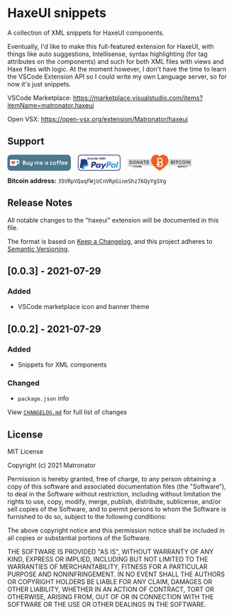 # HaxeUI snippets

A collection of XML snippets for HaxeUI components.

Eventually, I'd like to make this full-featured extension for HaxeUI, with things like auto suggestions, Intellisense, syntax highlighting (for tag attributes on the components) and such for both XML files with views and Haxe files with logic. At the moment however, I don't have the time to learn the VSCode Extension API so I could write my own Language server, so for now it's just snippets.

VSCode Marketplace: https://marketplace.visualstudio.com/items?itemName=matronator.haxeui

Open VSX: https://open-vsx.org/extension/Matronator/haxeui

## Support

<div style="display:flex;align-items:center;justify-content:flex-start;flex-wrap:wrap;height:36px;"><a href="https://ko-fi.com/U7U2MDBC" target="_blank" style="margin-right:16px;"><img height="36" style="border:0px;height:36px;" src=".github/kofi2.png" alt="Buy Me a Coffee at ko-fi.com"></a>
<a href="https://www.paypal.me/matronator" target="_blank" style="margin-right:16px;"><img src=".github/paypal.png" height="36"></a>
<a href="https://www.blockchain.com/btc/address/35VRpVQaqFWjUCnVRpGineShz76QyYgSVg" target="_blank"><img src=".github/RibbonDonateBitcoin.png" height="36"></a></div>

**Bitcoin address:** `35VRpVQaqFWjUCnVRpGineShz76QyYgSVg`

## Release Notes

All notable changes to the "haxeui" extension will be documented in this file.

The format is based on [Keep a Changelog](https://keepachangelog.com/en/1.0.0/), and this project adheres to [Semantic Versioning](https://semver.org/spec/v2.0.0.html).

## [0.0.3] - 2021-07-29

### Added

- VSCode marketplace icon and banner theme

## [0.0.2] - 2021-07-29

### Added

- Snippets for XML components

### Changed

- `package.json` info

View [`CHANGELOG.md`](https://github.com/matronator/haxeui-vscode/blob/main/CHANGELOG.md) for full list of changes

## License

MIT License

Copyright (c) 2021 Matronator

Permission is hereby granted, free of charge, to any person obtaining a copy
of this software and associated documentation files (the "Software"), to deal
in the Software without restriction, including without limitation the rights
to use, copy, modify, merge, publish, distribute, sublicense, and/or sell
copies of the Software, and to permit persons to whom the Software is
furnished to do so, subject to the following conditions:

The above copyright notice and this permission notice shall be included in all
copies or substantial portions of the Software.

THE SOFTWARE IS PROVIDED "AS IS", WITHOUT WARRANTY OF ANY KIND, EXPRESS OR
IMPLIED, INCLUDING BUT NOT LIMITED TO THE WARRANTIES OF MERCHANTABILITY,
FITNESS FOR A PARTICULAR PURPOSE AND NONINFRINGEMENT. IN NO EVENT SHALL THE
AUTHORS OR COPYRIGHT HOLDERS BE LIABLE FOR ANY CLAIM, DAMAGES OR OTHER
LIABILITY, WHETHER IN AN ACTION OF CONTRACT, TORT OR OTHERWISE, ARISING FROM,
OUT OF OR IN CONNECTION WITH THE SOFTWARE OR THE USE OR OTHER DEALINGS IN THE
SOFTWARE.
